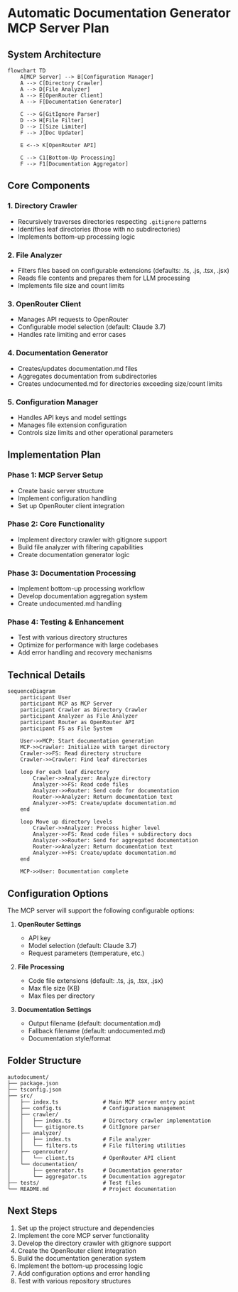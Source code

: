 # Automatic Documentation Generator MCP Server Plan

## System Architecture

```mermaid
flowchart TD
    A[MCP Server] --> B[Configuration Manager]
    A --> C[Directory Crawler]
    A --> D[File Analyzer]
    A --> E[OpenRouter Client]
    A --> F[Documentation Generator]
    
    C --> G[GitIgnore Parser]
    D --> H[File Filter]
    D --> I[Size Limiter]
    F --> J[Doc Updater]
    
    E <--> K[OpenRouter API]
    
    C --> C1[Bottom-Up Processing]
    F --> F1[Documentation Aggregator]
```

## Core Components

### 1. Directory Crawler
- Recursively traverses directories respecting `.gitignore` patterns
- Identifies leaf directories (those with no subdirectories)
- Implements bottom-up processing logic

### 2. File Analyzer
- Filters files based on configurable extensions (defaults: .ts, .js, .tsx, .jsx)
- Reads file contents and prepares them for LLM processing
- Implements file size and count limits

### 3. OpenRouter Client
- Manages API requests to OpenRouter
- Configurable model selection (default: Claude 3.7)
- Handles rate limiting and error cases

### 4. Documentation Generator
- Creates/updates documentation.md files
- Aggregates documentation from subdirectories
- Creates undocumented.md for directories exceeding size/count limits

### 5. Configuration Manager
- Handles API keys and model settings
- Manages file extension configuration
- Controls size limits and other operational parameters

## Implementation Plan

### Phase 1: MCP Server Setup
- Create basic server structure
- Implement configuration handling
- Set up OpenRouter client integration

### Phase 2: Core Functionality
- Implement directory crawler with gitignore support
- Build file analyzer with filtering capabilities
- Create documentation generator logic

### Phase 3: Documentation Processing
- Implement bottom-up processing workflow
- Develop documentation aggregation system
- Create undocumented.md handling

### Phase 4: Testing & Enhancement
- Test with various directory structures
- Optimize for performance with large codebases
- Add error handling and recovery mechanisms

## Technical Details

```mermaid
sequenceDiagram
    participant User
    participant MCP as MCP Server
    participant Crawler as Directory Crawler
    participant Analyzer as File Analyzer
    participant Router as OpenRouter API
    participant FS as File System

    User->>MCP: Start documentation generation
    MCP->>Crawler: Initialize with target directory
    Crawler->>FS: Read directory structure
    Crawler->>Crawler: Find leaf directories
    
    loop For each leaf directory
        Crawler->>Analyzer: Analyze directory
        Analyzer->>FS: Read code files
        Analyzer->>Router: Send code for documentation
        Router->>Analyzer: Return documentation text
        Analyzer->>FS: Create/update documentation.md
    end
    
    loop Move up directory levels
        Crawler->>Analyzer: Process higher level
        Analyzer->>FS: Read code files + subdirectory docs
        Analyzer->>Router: Send for aggregated documentation
        Router->>Analyzer: Return documentation text
        Analyzer->>FS: Create/update documentation.md
    end
    
    MCP->>User: Documentation complete
```

## Configuration Options

The MCP server will support the following configurable options:

1. **OpenRouter Settings**
   - API key
   - Model selection (default: Claude 3.7)
   - Request parameters (temperature, etc.)

2. **File Processing**
   - Code file extensions (default: .ts, .js, .tsx, .jsx)
   - Max file size (KB)
   - Max files per directory

3. **Documentation Settings**
   - Output filename (default: documentation.md)
   - Fallback filename (default: undocumented.md)
   - Documentation style/format

## Folder Structure

```
autodocument/
├── package.json
├── tsconfig.json
├── src/
│   ├── index.ts              # Main MCP server entry point
│   ├── config.ts             # Configuration management
│   ├── crawler/
│   │   ├── index.ts          # Directory crawler implementation
│   │   └── gitignore.ts      # GitIgnore parser
│   ├── analyzer/
│   │   ├── index.ts          # File analyzer
│   │   └── filters.ts        # File filtering utilities
│   ├── openrouter/
│   │   └── client.ts         # OpenRouter API client
│   └── documentation/
│       ├── generator.ts      # Documentation generator
│       └── aggregator.ts     # Documentation aggregator
├── tests/                    # Test files
└── README.md                 # Project documentation
```

## Next Steps

1. Set up the project structure and dependencies
2. Implement the core MCP server functionality
3. Develop the directory crawler with gitignore support
4. Create the OpenRouter client integration
5. Build the documentation generation system
6. Implement the bottom-up processing logic
7. Add configuration options and error handling
8. Test with various repository structures